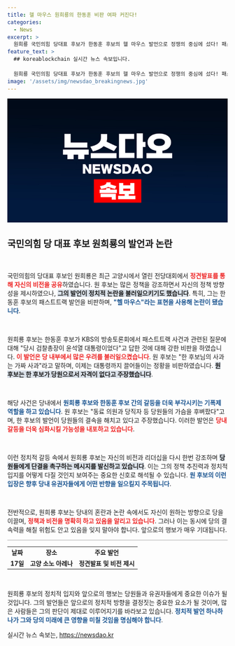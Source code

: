 ```yaml
---
title: 헬 마우스 원희룡의 한동훈 비판 여파 커진다!
categories:
  - News
excerpt: >
  원희룡 국민의힘 당대표 후보가 한동훈 후보의 헬 마우스 발언으로 정쟁의 중심에 섰다! 패스트트랙 논란 후 진실 혹은 가짜 사과를 지적하며 당대표 자격까지 논란에 휘말렸다. 클릭하여 더 알아보세요!
feature_text: >
  ## koreablockchain 실시간 뉴스 속보입니다.

  원희룡 국민의힘 당대표 후보가 한동훈 후보의 헬 마우스 발언으로 정쟁의 중심에 섰다! 패스트트랙 논란 후 진실 혹은 가짜 사과를 지적하며 당대표 자격까지 논란에 휘말렸다. 클릭하여 더 알아보세요!
image: '/assets/img/newsdao_breakingnews.jpg'
---
```


<p><img src="/assets/img/newsdao_breakingnews.jpg" alt="koreablockchain 속보" /></p>

<h2 data-ke-size="size26">국민의힘 당 대표 후보 원희룡의 발언과 논란</h2>

<p data-ke-size="size16">&nbsp;</p>

<p>국민의힘의 당대표 후보인 원희룡은 최근 고양시에서 열린 전당대회에서 <b><span style="color: #ee2323;">정견발표를 통해 자신의 비전을 공유</span></b>하였습니다. 원 후보는 많은 정책을 강조하면서 자신의 정책 방향성을 제시하였으나, <b><span style="background-color: #21538527;">그의 발언이 정치적 논란을 불러일으키기도 했습니다</span></b>. 특히, 그는 한동훈 후보의 패스트트랙 발언을 비판하며, <b><span style="color: #1a5490;">"헬 마우스"라는 표현을 사용해 논란이 됐습니다</span></b>.</p>

<p data-ke-size="size16">&nbsp;</p>

<p>원희룡 후보는 한동훈 후보가 KBS의 방송토론회에서 패스트트랙 사건과 관련된 질문에 대해 "당시 검찰총장이 윤석열 대통령이었다"고 답한 것에 대해 강한 비판을 하였습니다. <b><span style="color: #ee2323;">이 발언은 당 내부에서 많은 우려를 불러일으켰습니다</span></b>. 원 후보는 "한 후보님의 사과는 가짜 사과"라고 말하며, 이제는 대통령까지 끌어들이는 정황을 비판하였습니다. <b><span style="background-color: #21538527;">원 후보는 한 후보가 당원으로서 자격이 없다고 주장했습니다</span></b>.</p>

<p data-ke-size="size16">&nbsp;</p>

<p>해당 사건은 당내에서 <b><span style="color: #1a5490;">원희룡 후보와 한동훈 후보 간의 갈등을 더욱 부각시키는 기폭제 역할을 하고 있습니다</span></b>. 원 후보는 "동료 의원과 당직자 등 당원들의 가슴을 후벼팠다"고며, 한 후보의 발언이 당원들의 결속을 해치고 있다고 주장했습니다. 이러한 발언은 <b><span style="color: #ee2323;">당내 갈등을 더욱 심화시킬 가능성을 내포하고 있습니다</span></b>.</p>

<p data-ke-size="size16">&nbsp;</p>

<p>이런 정치적 갈등 속에서 원희룡 후보는 자신의 비전과 리더십을 다시 한번 강조하며 <b><span style="background-color: #21538527;">당원들에게 단결을 촉구하는 메시지를 발신하고 있습니다</span></b>. 이는 그의 정책 추진력과 정치적 입지를 어떻게 다질 것인지 보여주는 중요한 신호로 해석될 수 있습니다. <b><span style="color: #1a5490;">원 후보의 이런 입장은 향후 당내 유권자들에게 어떤 반향을 일으킬지 주목됩니다</span></b>.</p>

<p data-ke-size="size16">&nbsp;</p>

<p>전반적으로, 원희룡 후보는 당내의 혼란과 논란 속에서도 자신이 원하는 방향으로 당을 이끌며, <b><span style="color: #ee2323;">정책과 비전을 명확히 하고 있음을 알리고 있습니다</span></b>. 그러나 이는 동시에 당의 결속력을 해칠 위험도 안고 있음을 잊지 말아야 합니다. 앞으로의 행보가 매우 기대됩니다. </p>

<hr style="height:1px; border:none; color:#aaa; background-color:#aaa;" />

<table style="width: 100%; border-collapse: collapse;">
    <tr>
        <td style="text-align: center; height: 17px;"><b>날짜</b></td>
        <td style="text-align: center; height: 17px;"><b>장소</b></td>
        <td style="text-align: center; height: 17px;"><b>주요 발언</b></td>
    </tr>
    <tr>
        <td style="text-align: center; height: 17px;"><b>17일</b></td>
        <td style="text-align: center; height: 17px;"><b>고양 소노 아레나</b></td>
        <td style="text-align: center; height: 17px;"><b>정견발표 및 비전 제시</b></td>
    </tr>
</table>

<p data-ke-size="size16">&nbsp;</p>

<p>원희룡 후보의 정치적 입지와 앞으로의 행보는 당원들과 유권자들에게 중요한 이슈가 될 것입니다. 그의 발언들은 앞으로의 정치적 방향을 결정짓는 중요한 요소가 될 것이며, 많은 사람들은 그의 판단이 제대로 이루어지기를 바라보고 있습니다. <b><span style="color: #1a5490;">정치적 발언 하나하나가 그와 당의 미래에 큰 영향을 미칠 것임을 명심해야 합니다</span></b>.</p>
실시간 뉴스 속보는, <a href="https://newsdao.kr" rel="dofollow">https://newsdao.kr</a>


